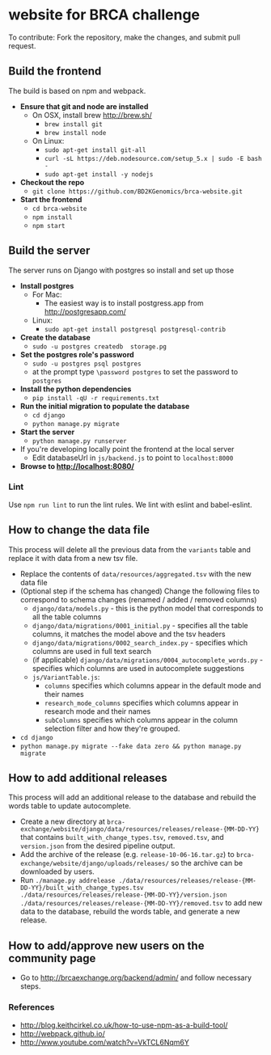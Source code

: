 # website for BRCA challenge
To contribute:
Fork the repository, make the changes, and submit pull request. 

## Build the frontend
The build is based on npm and webpack.
* **Ensure that git and node are installed**
   * On OSX, install brew http://brew.sh/
       * `brew install git`
       * `brew install node`
   * On Linux:
        * `sudo apt-get install git-all`    
        * `curl -sL https://deb.nodesource.com/setup_5.x | sudo -E bash -`
        * `sudo apt-get install -y nodejs`
* **Checkout the repo**
   * `git clone https://github.com/BD2KGenomics/brca-website.git`
* **Start the frontend**
   * `cd brca-website`
   * `npm install`
   * `npm start`

## Build the server
The server runs on Django with postgres so install and set up those
* **Install postgres** 
   * For Mac:
       * The easiest way is to install postgress.app from http://postgresapp.com/
   * Linux: 
       * `sudo apt-get install postgresql postgresql-contrib`
* **Create the database** 
   * `sudo -u postgres createdb  storage.pg`
* **Set the postgres role's password** 
   * `sudo -u postgres psql postgres`
   *  at the prompt type `\password postgres` to set the password to `postgres`
* **Install the python dependencies**
   * `pip install -qU -r requirements.txt`
* **Run the initial migration to populate the database**
   * `cd django`
   * `python manage.py migrate`
* **Start the server**
   * `python manage.py runserver`
* If you're developing locally point the frontend at the local server
   * Edit databaseUrl in `js/backend.js` to point to `localhost:8000`
* **Browse to [http://localhost:8080/](http://localhost:8080/)**

### Lint

Use `npm run lint` to run the lint rules. We lint with eslint and babel-eslint.


## How to change the data file
This process will delete all the previous data from the `variants` table and replace it with data from a new tsv file.

 * Replace the contents of `data/resources/aggregated.tsv` with the new data file
 * (Optional step if the schema has changed) Change the following files to correspond to schema changes (renamed / added / removed columns)
    *  `django/data/models.py` - this is the python model that corresponds to all the table columns
    *  `django/data/migrations/0001_initial.py` - specifies all the table columns, it matches the model above and the tsv headers
    *  `django/data/migrations/0002_search_index.py` - specifies which columns are used in full text search
    *  (if applicable) `django/data/migrations/0004_autocomplete_words.py` - specifies which columns are used in autocomplete suggestions
    *  `js/VariantTable.js`:
        * `columns` specifies which columns appear in the default mode and their names
        * `research_mode_columns` specifies which columns appear in research mode and their names
        * `subColumns` specifies which columns appear in the column selection filter and how they're grouped.
 * `cd django`
 * `python manage.py migrate --fake data zero && python manage.py migrate`

## How to add additional releases
This process will add an additional release to the database and rebuild the words table to update autocomplete.

 * Create a new directory at `brca-exchange/website/django/data/resources/releases/release-{MM-DD-YY}` that contains `built_with_change_types.tsv`, `removed.tsv`, and `version.json` from the desired pipeline output.
 * Add the archive of the release (e.g. `release-10-06-16.tar.gz`) to `brca-exchange/website/django/uploads/releases/` so the archive can be downloaded by users.
 * Run `./manage.py addrelease ./data/resources/releases/release-{MM-DD-YY}/built_with_change_types.tsv ./data/resources/releases/release-{MM-DD-YY}/version.json ./data/resources/releases/release-{MM-DD-YY}/removed.tsv` to add new data to the database, rebuild the words table, and generate a new release.

## How to add/approve new users on the community page
* Go to http://brcaexchange.org/backend/admin/ and follow necessary steps.

### References
 * http://blog.keithcirkel.co.uk/how-to-use-npm-as-a-build-tool/
 * http://webpack.github.io/
 * http://www.youtube.com/watch?v=VkTCL6Nqm6Y
